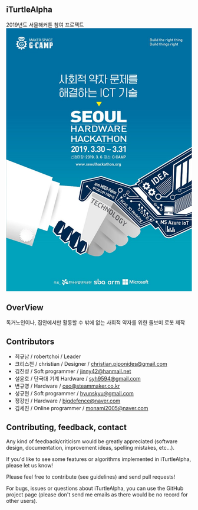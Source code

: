 ## iTurtleAlpha
2019년도 서울해커톤 참여 프로젝트
![ex_screenshot](./img/Seoul_Hardware_Hackathon.jpg)



## OverView
독거노인이나, 집안에서만 활동할 수 밖에 없는 사회적 약자를 위한 돌보미 로봇 제작


## Contributors
- 최규남 / robertchoi / Leader
- 크리스천 / christian / Designer / christian.piponides@gmail.com
- 김진성 / Soft programmer / jinny42@hanmail.net
- 설윤호 / 단국대 기계 Hardware / syh9594@gmail.com
- 변규영 / Hardware / ceo@steammaker.co.kr
- 성규현 / Soft programmer / hyunskyu@gmail.com
- 정강빈 / Hardware / bigdefence@naver.com
- 김세진 / Online programmer / monami2005@naver.com


## Contributing, feedback, contact
Any kind of feedback/criticism would be greatly appreciated (software design, documentation, improvement ideas, spelling mistakes, etc...).

If you'd like to see some features or algorithms implemented in iTurtleAlpha, please let us know!

Please feel free to contribute (see guidelines) and send pull requests!

For bugs, issues or questions about iTurtleAlpha, you can use the GitHub project page (please don't send me emails as there would be no record for other users).

